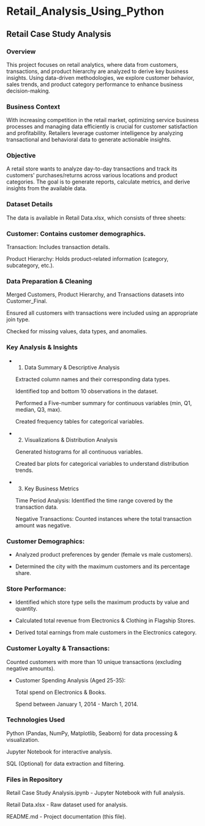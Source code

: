 # Retail_Analysis_Using_Python

## Retail Case Study Analysis

### Overview

This project focuses on retail analytics, where data from customers, transactions, and product hierarchy are analyzed to derive key business insights. Using data-driven methodologies, we explore customer behavior, sales trends, and product category performance to enhance business decision-making.

### Business Context

With increasing competition in the retail market, optimizing service business processes and managing data efficiently is crucial for customer satisfaction and profitability. Retailers leverage customer intelligence by analyzing transactional and behavioral data to generate actionable insights.

### Objective

A retail store wants to analyze day-to-day transactions and track its customers' purchases/returns across various locations and product categories. The goal is to generate reports, calculate metrics, and derive insights from the available data.

### Dataset Details

The data is available in Retail Data.xlsx, which consists of three sheets:

### Customer: Contains customer demographics.

Transaction: Includes transaction details.

Product Hierarchy: Holds product-related information (category, subcategory, etc.).

### Data Preparation & Cleaning

Merged Customers, Product Hierarchy, and Transactions datasets into Customer_Final.

Ensured all customers with transactions were included using an appropriate join type.

Checked for missing values, data types, and anomalies.

### Key Analysis & Insights

- 1. Data Summary & Descriptive Analysis

  Extracted column names and their corresponding data types.

  Identified top and bottom 10 observations in the dataset.

  Performed a Five-number summary for continuous variables (min, Q1, median, Q3, max).

  Created frequency tables for categorical variables.

- 2. Visualizations & Distribution Analysis

  Generated histograms for all continuous variables.

  Created bar plots for categorical variables to understand distribution trends.

- 3. Key Business Metrics

  Time Period Analysis: Identified the time range covered by the transaction data.

  Negative Transactions: Counted instances where the total transaction amount was negative.

### Customer Demographics:

- Analyzed product preferences by gender (female vs male customers).

- Determined the city with the maximum customers and its percentage share.

### Store Performance:

- Identified which store type sells the maximum products by value and quantity.

- Calculated total revenue from Electronics & Clothing in Flagship Stores.

- Derived total earnings from male customers in the Electronics category.

### Customer Loyalty & Transactions:

Counted customers with more than 10 unique transactions (excluding negative amounts).

- Customer Spending Analysis (Aged 25-35):

  Total spend on Electronics & Books.

  Spend between January 1, 2014 - March 1, 2014.

### Technologies Used

Python (Pandas, NumPy, Matplotlib, Seaborn) for data processing & visualization.

Jupyter Notebook for interactive analysis.

SQL (Optional) for data extraction and filtering.

### Files in Repository

Retail Case Study Analysis.ipynb - Jupyter Notebook with full analysis.

Retail Data.xlsx - Raw dataset used for analysis.

README.md - Project documentation (this file).
